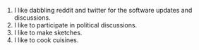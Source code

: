 1. I like dabbling reddit and twitter for the software updates and discussions.
2. I like to participate in political discussions.
3. I like to make sketches.
4. I like to cook cuisines.
